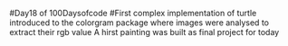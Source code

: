 #Day18 of 100Daysofcode
#First complex implementation of turtle
introduced to the colorgram package where images were analysed to extract their rgb value
A hirst painting was built as final project for today
